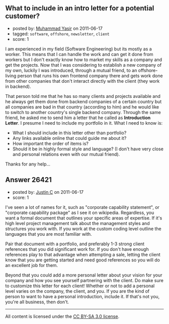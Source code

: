 ## What to include in an intro letter for a potential customer?

- posted by: [Muhammad Yasir](https://stackexchange.com/users/-1/11286-muhammad-yasir) on 2011-06-17
- tagged: `software`, `offshore`, `newsletter`, `client`
- score: 1

I am experienced in my field (Software Engineering) but its mostly as a worker. This means that I can handle the work and can get it done from workers but I don't exactly know how to market my skills as a company and get the projects. Now that I was considering to establish a new company of my own, luckily I was introduced, through a mutual friend, to an offshore-living person that runs his own frontend company there and gets work done from other companies that don't interact directly with the client (they work in backend).

That person told me that he has so many clients and projects available and he always get them done from backend companies of a certain country but all companies are bad in that country (according to him) and he would like to switch to another country's single backend company. Through the same friend, he asked me to send him a letter that he called as **Introduction Letter**. I presume I need to include my portfolio in it. What I need to know is:

 - What I should include in this letter other than portfolio?
 - Any links available online that could guide me about it? 
 - How important the order of items is?
 - Should it be in highly formal style and language? (I don't have very close and personal relations even with our mutual friend).

Thanks for any help...


## Answer 26421

- posted by: [Justin C](https://stackexchange.com/users/-1/6947-justin-c) on 2011-06-17
- score: 1

I've seen a lot of names for it, such as "corporate capability statement", or "corporate capability package" as I see it on wikipedia. Regardless, you want a formal document that outlines your specific areas of expertise. If it's high level project management talk about the management styles and structures you work with. If you work at the custom coding level outline the languages that you are most familiar with.

Pair that document with a portfolio, and preferably 1-3 strong client references that you did significant work for. If you don't have enough references play to that advantage when attempting a sale, letting the client know that you are getting started and need good references so you will do an excellent job for them.

Beyond that you could add a more personal letter about your vision for your company and how you see yourself partnering with the client. Do make sure to customize this letter for each client! Whether or not to add a personal level varies on the company, the client, and you. If you are the kind of person to want to have a personal introduction, include it. If that's not you, you're all business, then don't.



---

All content is licensed under the [CC BY-SA 3.0 license](https://creativecommons.org/licenses/by-sa/3.0/).
